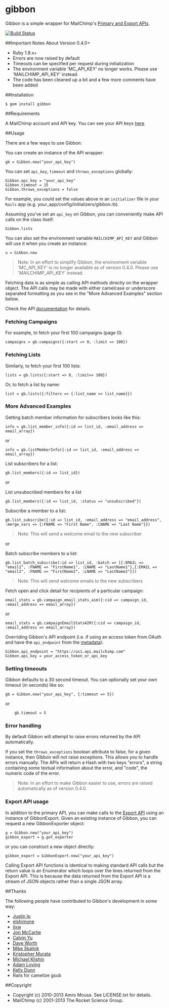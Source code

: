 # gibbon

Gibbon is a simple wrapper for MailChimp's [Primary and Export APIs](http://www.mailchimp.com/api).

[![Build Status](https://secure.travis-ci.org/amro/gibbon.png)](http://travis-ci.org/amro/gibbon)

##Important Notes About Version 0.4.0+

* Ruby 1.9.x+
* Errors are now raised by default
* Timeouts can be specified per request during initialization
* The environment variable 'MC_API_KEY' no longer works. Please use 'MAILCHIMP_API_KEY' instead.
* The code has been cleaned up a bit and a few more comments have been added

##Installation

    $ gem install gibbon

##Requirements

A MailChimp account and API key. You can see your API keys [here](http://admin.mailchimp.com/account/api).

##Usage

There are a few ways to use Gibbon:

You can create an instance of the API wrapper:

    gb = Gibbon.new("your_api_key")

You can set `api_key`, `timeout` and `throws_exceptions` globally:

    Gibbon.api_key = "your_api_key"
    Gibbon.timeout = 15
    Gibbon.throws_exceptions = false
		
For example, you could set the values above in an `initializer` file in your `Rails` app (e.g. your\_app/config/initializers/gibbon.rb).

Assuming you've set an `api_key` on Gibbon, you can conveniently make API calls on the class itself:

    Gibbon.lists

You can also set the environment variable `MAILCHIMP_API_KEY` and Gibbon will use it when you create an instance:

    u = Gibbon.new

> Note: In an effort to simplify Gibbon, the environment variable 'MC_API_KEY' is no longer available as of version 0.4.0. Please use 'MAILCHIMP_API_KEY' instead.

Fetching data is as simple as calling API methods directly on the wrapper
object.  The API calls may be made with either camelcase or  underscore
separated formatting as you see in the "More Advanced Examples" section below.

Check the API [documentation](http://apidocs.mailchimp.com/api/1.3/) for details.

### Fetching Campaigns

For example, to fetch your first 100 campaigns (page 0):

    campaigns = gb.campaigns({:start => 0, :limit => 100})

### Fetching Lists

Similarly, to fetch your first 100 lists:

    lists = gb.lists({:start => 0, :limit=> 100})

Or, to fetch a list by name:

    list = gb.lists({:filters => {:list_name => list_name}})

### More Advanced Examples

Getting batch member information for subscribers looks like this:

    info = gb.list_member_info({:id => list_id, :email_address => email_array})

or

    info = gb.listMemberInfo({:id => list_id, :email_address => email_array})

List subscribers for a list:

    gb.list_members({:id => list_id})

or

List unsubscribed members for a list

    gb.list_members({:id => list_id, :status => "unsubscribed"})

Subscribe a member to a list:

    gb.list_subscribe({:id => list_id, :email_address => "email_address", :merge_vars => {:FNAME => "First Name", :LNAME => "Last Name"}})
> Note: This will send a welcome email to the new subscriber

or

Batch subscribe members to a list:

    gb.list_batch_subscribe(:id => list_id, :batch => [{:EMAIL => "email1", :FNAME => "FirstName1", :LNAME => "LastName1"},{:EMAIL => "email2", :FNAME => "FirstName2", :LNAME => "LastName2"}])

> Note: This will send welcome emails to the new subscribers

Fetch open and click detail for recipients of a particular campaign:

    email_stats = gb.campaign_email_stats_aim({:cid => campaign_id, :email_address => email_array})

or

    email_stats = gb.campaignEmailStatsAIM({:cid => campaign_id, :email_address => email_array})

Overriding Gibbon's API endpoint (i.e. if using an access token from OAuth and have the `api_endpoint` from the [metadata](http://apidocs.mailchimp.com/oauth2/)):

    Gibbon.api_endpoint = "https://us1.api.mailchimp.com"
    Gibbon.api_key = your_access_token_or_api_key

### Setting timeouts

Gibbon defaults to a 30 second timeout. You can optionally set your own timeout (in seconds) like so:

    gb = Gibbon.new("your_api_key", {:timeout => 5})

or

		gb.timeout = 5

### Error handling

By default Gibbon will attempt to raise errors returned by the API automatically.

If you set the `throws_exceptions` boolean attribute to false, for a given instance,
then Gibbon will not raise exceptions. This allows you to handle errors manually. The
APIs will return a Hash with two keys "errors", a string containing some textual
information about the error, and "code", the numeric code of the error.

> Note: In an effort to make Gibbon easier to use, errors are raised automatically as of version 0.4.0.

### Export API usage

In addition to the primary API, you can make calls to the [Export API](http://apidocs.mailchimp.com/export/1.0/) using an instance of GibbonExport.  Given an existing instance of Gibbon, you can request a new GibbonExporter object:

    g = Gibbon.new("your_api_key")
    gibbon_export = g.get_exporter

or you can construct a new object directly:

    gibbon_export = GibbonExport.new("your_api_key")

Calling Export API functions is identical to making standard API calls but the
return value is an Enumerator which loops over the lines returned from the
Export API.  This is because the data returned from the Export API is a stream
of JSON objects rather than a single JSON array.

##Thanks

The following people have contributed to Gibbon's development in some way:

* [Justin Ip](https://github.com/ippy04)
* [elshimone](https://github.com/elshimone)
* [jlxw](https://github.com/jlxw)
* [Jon McCartie](https://github.com/jmccartie)
* [Calvin Yu](https://github.com/cyu)
* [Dave Worth](https://github.com/daveworth)
* [Mike Skalnik](https://github.com/skalnik)
* [Kristopher Murata](https://github.com/krsmurata)
* [Michael Klishin](https://github.com/michaelklishin)
* [Adam Loving](https://github.com/adamloving)
* [Kelly Dunn](https://github.com/kellydunn)
* Rails for camelize gsub

##Copyright

* Copyright (c) 2010-2013 Amro Mousa. See LICENSE.txt for details.
* MailChimp (c) 2001-2013 The Rocket Science Group.
